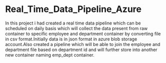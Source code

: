 # Real_Time_Data_Pipeline_Azure
In this project i had created a real time data pipeline which can be scheduled on daily basis which will collect the data present from raw container to specific employee and department container by converting file in csv format.Initially data is in json format in azure blob storage account.Also created a pipeline which will be able to join the employee and department file based on department id and will further store into another new container naming emp_dept container.
